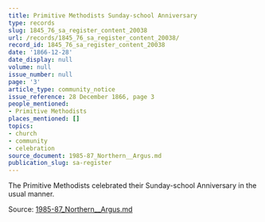 ```yaml
---
title: Primitive Methodists Sunday-school Anniversary
type: records
slug: 1845_76_sa_register_content_20038
url: /records/1845_76_sa_register_content_20038/
record_id: 1845_76_sa_register_content_20038
date: '1866-12-28'
date_display: null
volume: null
issue_number: null
page: '3'
article_type: community_notice
issue_reference: 28 December 1866, page 3
people_mentioned:
- Primitive Methodists
places_mentioned: []
topics:
- church
- community
- celebration
source_document: 1985-87_Northern__Argus.md
publication_slug: sa-register
---
```


The Primitive Methodists celebrated their Sunday-school Anniversary in the usual manner.

Source: [1985-87_Northern__Argus.md](/downloads/markdown/1985-87_Northern__Argus.md)
